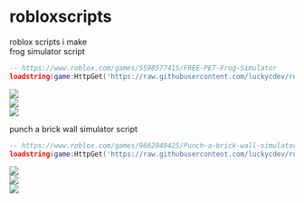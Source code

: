 # robloxscripts
roblox scripts i make<br>
frog simulator script
```lua
-- https://www.roblox.com/games/5598577415/FREE-PET-Frog-Simulator
loadstring(game:HttpGet('https://raw.githubusercontent.com/luckycdev/robloxscripts/main/Frog%20Simulator%20Script.lua',true))()
```
![](https://i.imgur.com/vqENh5E.png)<br>
![](https://i.imgur.com/sZj0CUB.png)<br>
![](https://i.imgur.com/7jAkuOC.png)<br>

punch a brick wall simulator script
```lua
-- https://www.roblox.com/games/9662949425/Punch-a-brick-wall-simulator
loadstring(game:HttpGet('https://raw.githubusercontent.com/luckycdev/robloxscripts/main/punchabrickwallsimulatorscript.lua',true))()
```
![](https://i.imgur.com/JjLWg5v.png)<br>
![](https://i.imgur.com/mipPPwG.png)<br>
![](https://i.imgur.com/AbOjhvr.png)<br>
